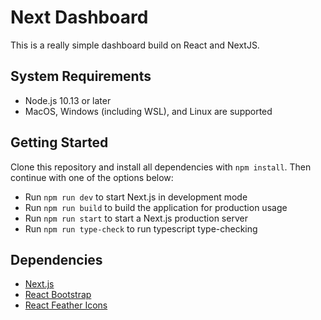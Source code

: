 # Next Dashboard

This is a really simple dashboard build on React and NextJS.

## System Requirements

* Node.js 10.13 or later
* MacOS, Windows (including WSL), and Linux are supported

## Getting Started

Clone this repository and install all dependencies with `npm install`. Then continue with one of the options below:

* Run `npm run dev` to start Next.js in development mode
* Run `npm run build` to build the application for production usage
* Run `npm run start` to start a Next.js production server
* Run `npm run type-check` to run typescript type-checking

## Dependencies

* [Next.js](https://nextjs.org)
* [React Bootstrap](https://react-bootstrap.github.io)
* [React Feather Icons](https://github.com/feathericons/react-feather)
